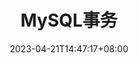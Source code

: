 ---
title: "MySQL事务"
description: 
date: 2023-04-21T14:47:17+08:00
image: 
math: 
license: 
hidden: false
comments: true
draft: false
categories:
  - MySQL
---